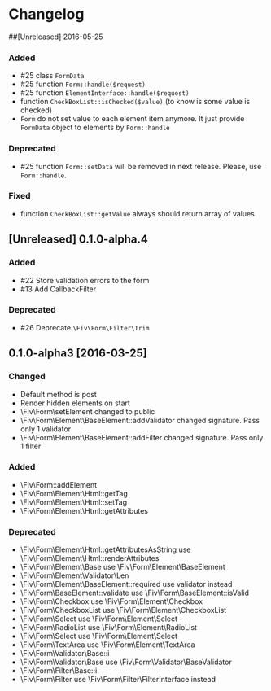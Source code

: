 # Changelog

##[Unreleased] 2016-05-25
### Added
- #25 class `FormData`
- #25 function `Form::handle($request)`
- #25 function `ElementInterface::handle($request)`
- function `CheckBoxList::isChecked($value)` (to know is some value is checked)
- `Form` do not set value to each element item anymore. It just provide `FormData` object to elements by `Form::handle`
### Deprecated
- #25 function `Form::setData` will be removed in next release. Please, use `Form::handle`.
### Fixed
- function `CheckBoxList::getValue` always should return array of values

## [Unreleased] 0.1.0-alpha.4
### Added
- #22 Store validation errors to the form
- #13 Add CallbackFilter
### Deprecated
- #26 Deprecate `\Fiv\Form\Filter\Trim`

## 0.1.0-alpha3 [2016-03-25]

### Changed
- Default method is post
- Render hidden elements on start
- \Fiv\Form\setElement changed to public
- \Fiv\Form\Element\BaseElement::addValidator changed signature. Pass only 1 validator
- \Fiv\Form\Element\BaseElement::addFilter changed signature. Pass only 1 filter


### Added
- \Fiv\Form::addElement
- \Fiv\Form\Element\Html::getTag
- \Fiv\Form\Element\Html::setTag
- \Fiv\Form\Element\Html::getAttributes

### Deprecated
- \Fiv\Form\Element\Html::getAttributesAsString use \Fiv\Form\Element\Html::renderAttributes
- \Fiv\Form\Element\Base use \Fiv\Form\Element\BaseElement
- \Fiv\Form\Element\Validator\Len
- \Fiv\Form\Element\BaseElement::required use validator instead
- \Fiv\Form\BaseElement::validate use \Fiv\Form\BaseElement::isValid
- \Fiv\Form\Checkbox use \Fiv\Form\Element\Checkbox
- \Fiv\Form\CheckboxList use \Fiv\Form\Element\CheckboxList
- \Fiv\Form\Select use \Fiv\Form\Element\Select
- \Fiv\Form\RadioList use \Fiv\Form\Element\RadioList
- \Fiv\Form\Select use \Fiv\Form\Element\Select
- \Fiv\Form\TextArea use \Fiv\Form\Element\TextArea
- \Fiv\Form\Validator\Base::i
- \Fiv\Form\Validator\Base use \Fiv\Form\Validator\BaseValidator
- \Fiv\Form\Filter\Base::i
- \Fiv\Form\Filter use \Fiv\Form\Filter\FilterInterface instead
